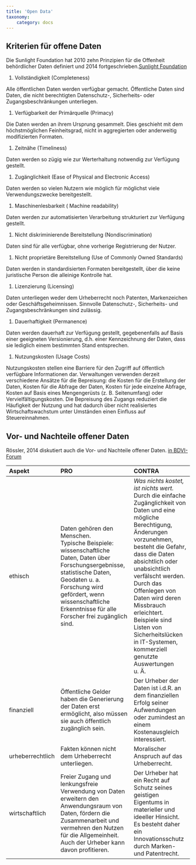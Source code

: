 ```yaml
---
title: 'Open Data'
taxonomy:
    category: docs
---
```


## Kriterien für offene Daten

Die Sunlight Foundation hat 2010 zehn Prinzipien für die Offenheit behördlicher Daten definiert und 2014 fortgeschrieben.[Sunlight Foundation](https://sunlightfoundation.com/wp-content/uploads/2016/11/Ten-Principles-for-Opening-Up-Government-Data.pdf)

1. Vollständigkeit (Completeness)
<p>Alle öffentlichen Daten werden verfügbar gemacht. Öffentliche Daten sind Daten, die nicht berechtigten Datenschutz-, Sicherheits- oder Zugangsbeschränkungen unterliegen.</p>

1. Verfügbarkeit der Primärquelle (Primacy)
<p>Die Daten werden an ihrem Ursprung gesammelt. Dies geschieht mit dem höchstmöglichen Feinheitsgrad, nicht in aggregierten oder anderweitig modifizierten Formaten.</p>

1. Zeitnähe (Timeliness)
<p>Daten werden so zügig wie zur Werterhaltung notwendig zur Verfügung gestellt.</p>

1. Zugänglichkeit (Ease of Physical and Electronic Access)
<p>Daten werden so vielen Nutzern wie möglich für möglichst viele Verwendungszwecke bereitgestellt.</p>

1. Maschinenlesbarkeit ( Machine readability)
<p>Daten werden zur automatisierten Verarbeitung strukturiert zur Verfügung gestellt.</p>

1. Nicht diskriminierende Bereitstellung (Non­discrimination)
<p>Daten sind für alle verfügbar, ohne vorherige Registrierung der Nutzer.</p>

1. Nicht proprietäre Bereitstellung (Use of Commonly Owned Standards)
<p>Daten werden in standardisierten Formaten bereitgestellt, über die keine juristische Person die alleinige Kontrolle hat.</p>

1. Lizenzierung (Licensing)
<p>Daten unterliegen weder dem Urheberrecht noch Patenten, Markenzeichen oder Geschäftsgeheimnissen. Sinnvolle Datenschutz-, Sicherheits- und Zugangsbeschränkungen sind zulässig.</p>

1. Dauerhaftigkeit (Permanence)
<p>Daten werden dauerhaft zur Verfügung gestellt, gegebenenfalls auf Basis einer geeigneten Versionierung, d.h. einer Kennzeichnung der Daten, dass sie lediglich einem bestimmten Stand entsprechen.</p>

1. Nutzungskosten (Usage Costs)
<p>Nutzungskosten stellen eine Barriere für den Zugriff auf öffentlich verfügbare Informationen dar. Verwaltungen verwenden derzeit verschiedene Ansätze für die Bepreisung: die Kosten für die Erstellung der Daten, Kosten für die Abfrage der Daten, Kosten für jede einzelne Abfrage, Kosten auf Basis eines Mengengerüsts (z. B. Seitenumfang) oder Vervielfältigungskosten. Die Bepreisung des Zugangs reduziert die Häufigkeit der Nutzung und hat dadurch über nicht realisiertes Wirtschaftswachstum unter Umständen einen Einfluss auf Steuereinnahmen.</p>


## Vor- und Nachteile offener Daten
Rössler, 2014 diskutiert auch die Vor- und Nachteile offener Daten. [in BDVI-Forum](http://bdvi-forum.de/wp-content/uploads/FORUM_2_2014.pdf)

| Aspekt | PRO | CONTRA |
| :------------- | :------------- | :------------- |
| ethisch | Daten gehören den Menschen. <br /> Typische Beispiele: wissenschaftliche Daten, Daten über Forschungsergebnisse, statistische Daten, Geodaten u.&nbsp;a. <br /> Forschung wird gefördert, wenn wissenschaftliche Erkenntnisse für alle Forscher frei zugänglich sind. | *Was nichts kostet, ist nichts wert.* Durch die einfache Zugänglichkeit von Daten und eine mögliche Berechtigung, Änderungen vorzunehmen, besteht die Gefahr, dass die Daten absichtlich oder unabsichtlich verfälscht werden. <br /> Durch das Offenlegen von Daten wird deren Missbrauch erleichtert. Beispiele sind Listen von Sicherheitslücken in IT-Systemen, kommerziell genutzte Auswertungen u.&nbsp;Ä. |
| finanziell | Öffentliche Gelder haben die Generierung der Daten erst ermöglicht, also müssen sie auch öffentlich zugänglich sein. | Der Urheber der Daten ist i.d.R. an dem finanziellen Erfolg seiner Aufwendungen oder zumindest an einem Kostenausgleich interessiert.|
| urheberrechtlich | Fakten können nicht dem Urheberrecht unterliegen.| Moralischer Anspruch auf das Urheberrecht.|
| wirtschaftlich | Freier Zugang und lenkungsfreie Verwendung von Daten erweitern den Anwendungsraum von Daten, fördern die Zusammenarbeit und vermehren den Nutzen für die Allgemeinheit. Auch der Urheber kann davon profitieren.| Der Urheber hat ein Recht auf Schutz seines geistigen Eigentums in materieller und ideeller Hinsicht. Es besteht daher ein Innovationsschutz durch Marken- und Patentrecht. |
